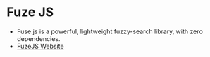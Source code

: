 # Fuze JS

- Fuse.js is a powerful, lightweight fuzzy-search library, with zero dependencies.
- [FuzeJS Website](https://fusejs.io/)

